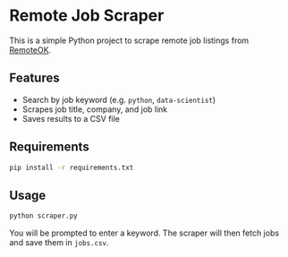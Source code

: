 # Remote Job Scraper

This is a simple Python project to scrape remote job listings from [RemoteOK](https://remoteok.com).

## Features

- Search by job keyword (e.g. `python`, `data-scientist`)
- Scrapes job title, company, and job link
- Saves results to a CSV file

## Requirements

```bash
pip install -r requirements.txt
```

## Usage

```bash
python scraper.py
```

You will be prompted to enter a keyword. The scraper will then fetch jobs and save them in `jobs.csv`.
